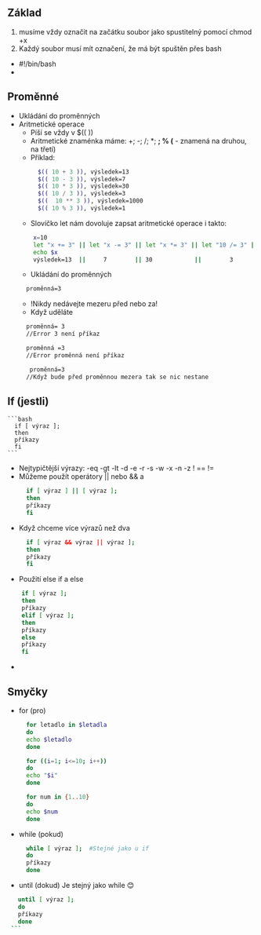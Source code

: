 ## Základ
1. musíme vždy označit na začátku soubor jako spustitelný pomocí chmod +x
2. Každý soubor musí mít označení, že má být spuštěn přes bash
* #!/bin/bash 
* 
## Proměnné
* Ukládání do proměnných
* Aritmetické operace
  * Píší se vždy v  $((  ))
  * Aritmetické znaménka máme: +; -; /; *; **; % (** - znamená na druhou, na třetí)
  * Příklad:
      ```bash
        $(( 10 + 3 )), výsledek=13
        $(( 10 - 3 )), výsledek=7
        $(( 10 * 3 )), výsledek=30
        $(( 10 / 3 )), výsledek=3
        $((  10 ** 3 )), výsledek=1000
        $(( 10 % 3 )), výsledek=1
      ```
  * Slovíčko let nám dovoluje zapsat aritmetické operace i takto:
  ```bash	
      x=10
      let "x += 3" || let "x -= 3" || let "x *= 3" || let "10 /= 3" || let "10 %= 3"  #|| je zde použito jen na ukázání možností
      echo $x
      výsledek=13  ||     7        || 30            ||        3             ||    1
   ```
   * Ukládání do proměnných
    ```bash	
      proměnná=3
    ```
    * !Nikdy nedávejte mezeru před nebo za!
    * Když uděláte 
    ```bash	
      proměnná= 3
      //Error 3 není příkaz
    ```
    ```bash	
      proměnná =3
      //Error proměnná není příkaz
    ```
    ```bash	
       proměnná=3
      //Když bude před proměnnou mezera tak se nic nestane
    ```
## If (jestli)
    ```bash	
      if [ výraz ];
      then  
      příkazy  
      fi  
    ```
 * Nejtypičtější výrazy: -eq -gt -lt -d -e -r -s -w -x -n -z ! == !=
 * Můžeme použít operátory || nebo && a
    ```bash	
      if [ výraz ] || [ výraz ];
      then  
      příkazy  
      fi  
    ``` 
 * Když chceme více výrazů než dva
    ```bash	
      if [ výraz && výraz || výraz ]; 
      then  
      příkazy  
      fi  
    ```
 * Použití else if a else
  ```bash	
      if [ výraz ];  
      then  
      příkazy 
      elif [ výraz ];  
      then  
      příkazy
      else  
      příkazy
      fi  
  ```
  *
## Smyčky
  * for (pro)
    ```bash	
      for letadlo in $letadla
      do  
      echo $letadlo  
      done  
    ```
    ```bash	
      for ((i=1; i<=10; i++))  
      do  
      echo "$i"  
      done  
    ```
    ```bash	
      for num in {1..10}  
      do  
      echo $num  
      done   
    ```
  * while (pokud)
    ```bash	
      while [ výraz ];  #Stejné jako u if
      do  
      příkazy   
      done     
    ```
  * until (dokud) Je stejný jako while 😊
   ```bash	
      until [ výraz ];  
      do  
      příkazy  
      done     
    ```
    
